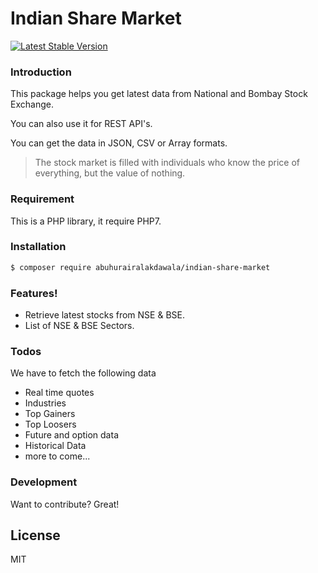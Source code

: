 # Indian Share Market

[![Latest Stable Version](https://img.shields.io/packagist/v/abuhurairalakdawala/indian-share-market.svg)](https://packagist.org/packages/abuhurairalakdawala/indian-share-market)

### Introduction
This package helps you get latest data from National and Bombay Stock Exchange.

You can also use it for REST API's.

You can get the data in JSON, CSV or Array formats.

> The stock market is filled with individuals who know the price of everything, but the value of nothing.

### Requirement

This is a PHP library, it require PHP7.

### Installation
```sh
$ composer require abuhurairalakdawala/indian-share-market
```

### Features!

  - Retrieve latest stocks from NSE & BSE.
  - List of NSE & BSE Sectors.

### Todos

We have to fetch the following data

 - Real time quotes
 - Industries
 - Top Gainers
 - Top Loosers
 - Future and option data
 - Historical Data
 - more to come...

### Development

Want to contribute? Great!

License
----

MIT